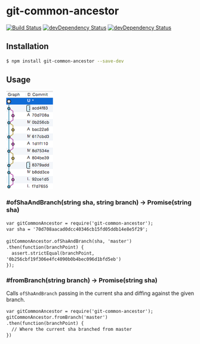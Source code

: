 # git-common-ancestor

[![Build Status](https://travis-ci.org/TheSavior/git-common-ancestor.svg)](https://travis-ci.org/TheSavior/git-common-ancestor)
[![devDependency Status](https://david-dm.org/TheSavior/git-common-ancestor.svg)](https://david-dm.org/TheSavior/git-common-ancestor#info=devDependencies)
[![devDependency Status](https://david-dm.org/TheSavior/git-common-ancestor/dev-status.svg)](https://david-dm.org/TheSavior/git-common-ancestor#info=devDependencies)


## Installation

```sh
$ npm install git-common-ancestor --save-dev
```

## Usage
![Git Graph](/resources/git_graph.png?raw=true)

### #ofShaAndBranch(string sha, string branch) -> Promise(string sha)

```
var gitCommonAncestor = require('git-common-ancestor');
var sha = '70d708aacad0dcc40346cb15fd05ddb14e8e5f29';

gitCommonAncestor.ofShaAndBranch(sha, 'master')
.then(function(branchPoint) {
  assert.strictEqual(branchPoint, '0b256cbf19f306e4fc4090b0b4bec096d1bfd5eb')
});

```

### #fromBranch(string branch) -> Promise(string sha)
Calls `ofShaAndBranch` passing in the current sha and diffing against the given branch.

```
var gitCommonAncestor = require('git-common-ancestor');
gitCommonAncestor.fromBranch('master')
.then(function(branchPoint) {
  // Where the current sha branched from master
})
```
